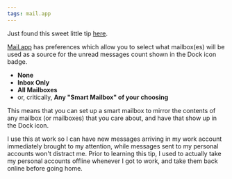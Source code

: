 ```yaml
---
tags: mail.app
---
```


Just found this sweet little tip [here](http://kuwayama.com/tip-set-the-unread-count-notice-in-mailapp).

[Mail.app](/wiki/Mail.app) has preferences which allow you to select what mailbox(es) will be used as a source for the unread messages count shown in the Dock icon badge.

-   **None**
-   **Inbox Only**
-   **All Mailboxes**
-   or, critically, **Any "Smart Mailbox" of your choosing**

This means that you can set up a smart mailbox to mirror the contents of any mailbox (or mailboxes) that you care about, and have that show up in the Dock icon.

I use this at work so I can have new messages arriving in my work account immediately brought to my attention, while messages sent to my personal accounts won't distract me. Prior to learning this tip, I used to actually take my personal accounts offline whenever I got to work, and take them back online before going home.
